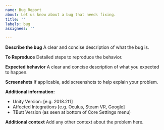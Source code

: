 ```yaml
---
name: Bug Report
about: Let us know about a bug that needs fixing.
title: ''
labels: bug
assignees: ''

---
```


**Describe the bug**
A clear and concise description of what the bug is.

**To Reproduce**
Detailed steps to reproduce the behavior.

**Expected behavior**
A clear and concise description of what you expected to happen.

**Screenshots**
If applicable, add screenshots to help explain your problem.

**Additional information:**
 - Unity Version: [e.g. 2018.2f1]
 - Affected Integrations [e.g. Oculus, Steam VR, Google]
 - TButt Version (as seen at bottom of Core Settings menu)

**Additional context**
Add any other context about the problem here.

